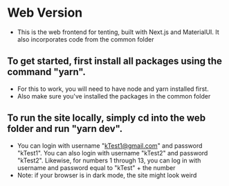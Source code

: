 # Web Version

* This is the web frontend for tenting, built with Next.js and MaterialUI. It also incorporates code from the common folder 

## To get started, first install all packages using the command "yarn". 
* For this to work, you will need to have node and yarn installed first. 
* Also make sure you've installed the packages in the common folder

## To run the site locally, simply cd into the web folder and run "yarn dev". 
* You can login with username "kTest1@gmail.com" and password "kTest1". You can also login with username "kTest2" and password "kTest2". Likewise, for numbers 1 through 13, you can log in with username and password equal to "kTest" + the number
* Note: if your browser is in dark mode, the site might look weird 
